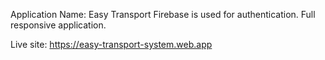 Application Name: Easy Transport
Firebase is used for authentication.
Full responsive application.

Live site: https://easy-transport-system.web.app

